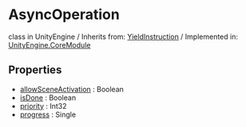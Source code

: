 # AsyncOperation
class in UnityEngine
 / Inherits from: <a href="https://docs.unity3d.com/6000.0/Documentation/ScriptReference/YieldInstruction.html">YieldInstruction</a> / Implemented in: <a href="https://docs.unity3d.com/6000.0/Documentation/ScriptReference/UnityEngine.CoreModule.html">UnityEngine.CoreModule</a>
## Properties
- <a href="https://docs.unity3d.com/6000.0/Documentation/ScriptReference/AsyncOperation-allowSceneActivation.html">allowSceneActivation</a> : Boolean
- <a href="https://docs.unity3d.com/6000.0/Documentation/ScriptReference/AsyncOperation-isDone.html">isDone</a> : Boolean
- <a href="https://docs.unity3d.com/6000.0/Documentation/ScriptReference/AsyncOperation-priority.html">priority</a> : Int32
- <a href="https://docs.unity3d.com/6000.0/Documentation/ScriptReference/AsyncOperation-progress.html">progress</a> : Single
